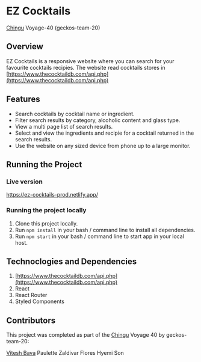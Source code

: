 # EZ Cocktails

[Chingu](https://www.chingu.io/) Voyage-40 (geckos-team-20)

## Overview

EZ Cocktails is a responsive website where you can search for your favourite cocktails recipies. The website read cocktails stores in
[https://www.thecocktaildb.com/api.php](https://www.thecocktaildb.com/api.php)

## Features

- Search cocktails by cocktail name or ingredient.
- Filter search results by category, alcoholic content and glass type.
- View a multi page list of search results.
- Select and view the ingredients and recipie for a cocktail returned in the search results.
- Use the website on any sized device from phone up to a large monitor.

## Running the Project

### Live version

https://ez-cocktails-prod.netlify.app/

### Running the project locally

1. Clone this project locally.
2. Run `npm install` in your bash / command line to install all dependencies.
3. Run `npm start` in your bash / command line to start app in your local host.

## Technoclogies and Dependencies

1. [https://www.thecocktaildb.com/api.php](https://www.thecocktaildb.com/api.php)
2. React
3. React Router
4. Styled Components

## Contributors

This project was completed as part of the [Chingu](https://www.chingu.io/) Voyage 40 by geckos-team-20:

[Vitesh Bava](https://www.linkedin.com/in/viteshbava/)
Paulette Zaldivar Flores
Hyemi Son

